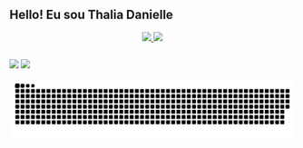 ## Hello! Eu sou Thalia Danielle

<div align="center">
  <a href="https://github.com/thalia-dani">
  <img height="180em" src="https://github-readme-stats.vercel.app/api?username=thalia-dani&show_icons=true&theme=radical&include_all_commits=true&count_private=true"/>
  <img height="160em" src="https://github-readme-stats.vercel.app/api/top-langs/?username=thalia-dani&layout=compact&langs_count=7&theme=radical"/>

</div>




##

<div> 
 <a href = "mailto:thaliadani2@gmail.com"><img src="https://img.shields.io/badge/-Gmail-%23333?style=for-the-badge&logo=gmail&logoColor=white" target="_blank"></a>
  <a href="https://www.linkedin.com/in/thalia-danielle-21b968221/" target="_blank"><img src="https://img.shields.io/badge/-LinkedIn-%230077B5?style=for-the-badge&logo=linkedin&logoColor=white" target="_blank"></a> 
 
  ![Snake animation](https://github.com/thalia-dani/thalia-dani/blob/output/github-contribution-grid-snake.svg)
 
</div>
